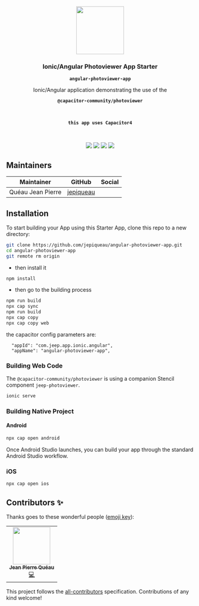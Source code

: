 <p align="center"><br><img src="https://avatars3.githubusercontent.com/u/16580653?v=4" width="128" height="128" /></p>

<h3 align="center">Ionic/Angular Photoviewer App Starter</h3>
<p align="center"><strong><code>angular-photoviewer-app</code></strong></p>
<p align="center">Ionic/Angular application demonstrating the use of the</p>
<p align="center"><strong><code>@capacitor-community/photoviewer</code></strong></p>
<br>
<p align="center"><strong><code>this app uses Capacitor4</code></strong></p>
<br>
<p align="center">
  <img src="https://img.shields.io/maintenance/yes/2023?style=flat-square" />
  <a href="https://github.com/jepiqueau/angular-photoviewer-app"><img src="https://img.shields.io/github/license/jepiqueau/angular-photoviewer-app?style=flat-square" /></a>
  <a href="https://github.com/jepiqueau/angular-photoviewer-app"><img src="https://img.shields.io/github/package-json/v/jepiqueau/angular-photoviewer-app/master?style=flat-square" /></a>
<!-- ALL-CONTRIBUTORS-BADGE:START - Do not remove or modify this section -->
<a href="#contributors-"><img src="https://img.shields.io/badge/all%20contributors-1-orange?style=flat-square" /></a>
<!-- ALL-CONTRIBUTORS-BADGE:END -->
</p>

## Maintainers

| Maintainer        | GitHub                                    | Social |
| ----------------- | ----------------------------------------- | ------ |
| Quéau Jean Pierre | [jepiqueau](https://github.com/jepiqueau) |        |


## Installation

To start building your App using this Starter App, clone this repo to a new directory:

```bash
git clone https://github.com/jepiqueau/angular-photoviewer-app.git 
cd angular-photoviewer-app
git remote rm origin
```

 - then install it

```bash
npm install
```

 - then go to the building process

```bash
npm run build
npx cap sync
npm run build
npx cap copy
npx cap copy web
```

the capacitor config parameters are:

```
  "appId": "com.jeep.app.ionic.angular",
  "appName": "angular-photoviewer-app",
```

### Building Web Code

The `@capacitor-community/photoviewer` is using a companion Stencil component `jeep-photoviewer`.


```bash
ionic serve
```

### Building Native Project


#### Android

```bash
npx cap open android
```
Once Android Studio launches, you can build your app through the standard Android Studio workflow.

### iOS

```bash
npx cap open ios
```



## Contributors ✨

Thanks goes to these wonderful people ([emoji key](https://allcontributors.org/docs/en/emoji-key)):

<!-- ALL-CONTRIBUTORS-LIST:START - Do not remove or modify this section -->
<!-- prettier-ignore-start -->
<!-- markdownlint-disable -->
<table>
  <tr>
    <td align="center"><a href="https://github.com/jepiqueau"><img src="https://avatars3.githubusercontent.com/u/16580653?v=4" width="100px;" alt=""/><br /><sub><b>Jean Pierre Quéau</b></sub></a><br /><a href="https://github.com/jepiqueau/angular-photoviewer-app/commits?author=jepiqueau" title="Code">💻</a></td>
  </tr>
</table>

<!-- markdownlint-enable -->
<!-- prettier-ignore-end -->

<!-- ALL-CONTRIBUTORS-LIST:END -->

This project follows the [all-contributors](https://github.com/all-contributors/all-contributors) specification. Contributions of any kind welcome!

